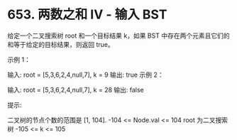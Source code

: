# 653. 两数之和 IV - 输入 BST
给定一个二叉搜索树 root 和一个目标结果 k，如果 BST 中存在两个元素且它们的和等于给定的目标结果，则返回 true。


示例 1：


输入: root = [5,3,6,2,4,null,7], k = 9
输出: true
示例 2：


输入: root = [5,3,6,2,4,null,7], k = 28
输出: false
 

提示:

二叉树的节点个数的范围是  [1, 104].
-104 <= Node.val <= 104
root 为二叉搜索树
-105 <= k <= 105
